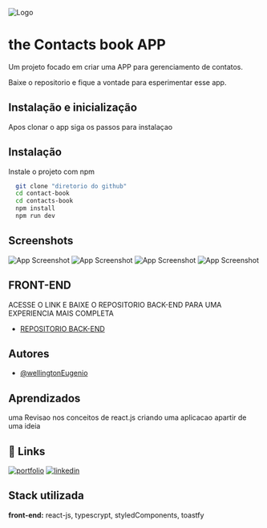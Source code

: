 
![Logo](https://github.com/grupo-projeto-final-m5/api_images/blob/main/img/apiContatos/logo2.png)


# the Contacts book APP

Um projeto focado em criar uma APP para gerenciamento de contatos.

Baixe o repositorio e fique a vontade para esperimentar esse app.

## Instalação e inicialização

Apos clonar o app siga os passos para instalaçao



## Instalação

Instale o projeto com npm

```bash
  git clone "diretorio do github"
  cd contact-book
  cd contacts-book
  npm install
  npm run dev  
```
    
## Screenshots

![App Screenshot](https://github.com/grupo-projeto-final-m5/api_images/blob/main/img/apiContatos/regPage.png)
![App Screenshot](https://github.com/grupo-projeto-final-m5/api_images/blob/main/img/apiContatos/loginPage.png)
![App Screenshot](https://github.com/grupo-projeto-final-m5/api_images/blob/main/img/apiContatos/userDash.png)
![App Screenshot](https://github.com/grupo-projeto-final-m5/api_images/blob/main/img/apiContatos/contatosUser.png)

## FRONT-END

ACESSE O LINK E BAIXE O REPOSITORIO BACK-END PARA UMA EXPERIENCIA MAIS COMPLETA

- [REPOSITORIO BACK-END](https://github.com/wellinton-eugenio/contact-book-api)

## Autores

- [@wellingtonEugenio](https://www.github.com/wellinton-eugenio)


## Aprendizados

uma Revisao nos conceitos de react.js criando uma aplicacao apartir de uma ideia 


## 🔗 Links
[![portfolio](https://img.shields.io/badge/my_portfolio-000?style=for-the-badge&logo=ko-fi&logoColor=white)](http://wellington-portifolio.vercel.app/)
[![linkedin](https://img.shields.io/badge/linkedin-0A66C2?style=for-the-badge&logo=linkedin&logoColor=white)](https://www.linkedin.com/in/wellington-depaula)



## Stack utilizada

**front-end:** react-js, typescrypt, styledComponents, toastfy 
